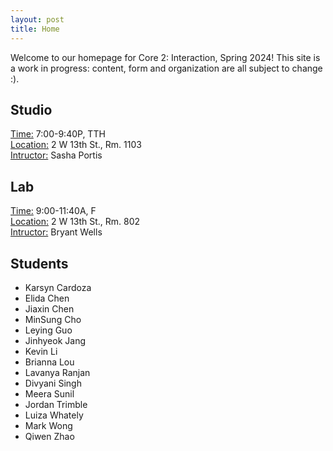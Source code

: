 ```yaml
---
layout: post
title: Home
---
```


Welcome to our homepage for Core 2: Interaction, Spring 2024! This site is a work in progress: content, form and organization are all subject to change :).

## Studio
<u>Time:</u> 7:00-9:40P, TTH  
<u>Location:</u> 2 W 13th St., Rm. 1103  
<u>Intructor:</u> Sasha Portis

## Lab
<u>Time:</u> 9:00-11:40A, F  
<u>Location:</u> 2 W 13th St., Rm. 802  
<u>Intructor:</u> Bryant Wells

## Students
- Karsyn Cardoza
- Elida Chen
- Jiaxin Chen
- MinSung Cho
- Leying Guo
- Jinhyeok Jang
- Kevin Li
- Brianna Lou
- Lavanya Ranjan
- Divyani Singh
- Meera Sunil
- Jordan Trimble
- Luiza Whately
- Mark Wong
- Qiwen Zhao
